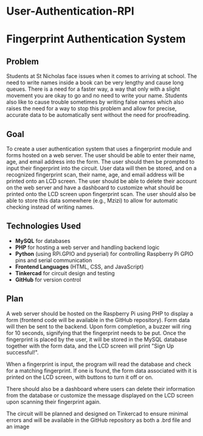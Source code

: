 # User-Authentication-RPI
# Fingerprint Authentication System

## Problem
Students at St Nicholas face issues when it comes to arriving at school. The need to write names inside a book can be very lengthy and cause long queues. There is a need for a faster way, a way that only with a slight movement you are okay to go and no need to write your name. Students also like to cause trouble sometimes by writing false names which also raises the need for a way to stop this problem and allow for precise, accurate data to be automatically sent without the need for proofreading.

## Goal
To create a user authentication system that uses a fingerprint module and forms hosted on a web server. The user should be able to enter their name, age, and email address into the form. The user should then be prompted to input their fingerprint into the circuit. User data will then be stored, and on a recognized fingerprint scan, their name, age, and email address will be printed onto an LCD screen. The user should be able to delete their account on the web server and have a dashboard to customize what should be printed onto the LCD screen upon fingerprint scan. The user should also be able to store this data somewhere (e.g., Mzizi) to allow for automatic checking instead of writing names.

## Technologies Used
- **MySQL** for databases
- **PHP** for hosting a web server and handling backend logic
- **Python** (using RPi.GPIO and pyserial) for controlling Raspberry Pi GPIO pins and serial communication
- **Frontend Languages** (HTML, CSS, and JavaScript)
- **Tinkercad** for circuit design and testing
- **GitHub** for version control

## Plan
A web server should be hosted on the Raspberry Pi using PHP to display a form (frontend code will be available in the GitHub repository). Form data will then be sent to the backend. Upon form completion, a buzzer will ring for 10 seconds, signifying that the fingerprint needs to be put. Once the fingerprint is placed by the user, it will be stored in the MySQL database together with the form data, and the LCD screen will print "Sign Up successful!".

When a fingerprint is input, the program will read the database and check for a matching fingerprint. If one is found, the form data associated with it is printed on the LCD screen, with buttons to turn it off or on.

There should also be a dashboard where users can delete their information from the database or customize the message displayed on the LCD screen upon scanning their fingerprint again.

The circuit will be planned and designed on Tinkercad to ensure minimal errors and will be available in the GitHub repository as both a .brd file and an image
